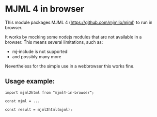 # MJML 4 in browser

This module packages MJML 4 (https://github.com/mjmlio/mjml) to run in browser. 

It works by mocking some nodejs modules that are not available in a browser. This means several limitations, such as:

- mj-include is not supported
- and possibly many more

Nevertheless for the simple use in a webbrowser this works fine.

## Usage example:
```
import mjml2html from "mjml4-in-browser";

const mjml = ...

const result = mjml2html(mjml);
```
